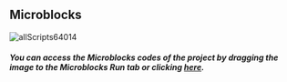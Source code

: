## Microblocks
![allScripts64014](https://user-images.githubusercontent.com/112697142/197467295-f2c3a854-b837-42a0-b4eb-236096478516.png)


##### You can access the Microblocks codes of the project by dragging the image to the Microblocks Run tab or clicking [here](https://microblocks.fun/run/microblocks.html#scripts=GP%20Scripts%0Adepends%20%27OLED%20Graphics%27%20%27PicoBricks%27%0A%0Ascript%20531%2079%20%7B%0AwhenStarted%0AOLEDInit_I2C%20%27OLED_0.96in%27%20%273C%27%200%20false%0Aforever%20%7B%0A%20%20pb_set_red_LED%20false%0A%20%20OLEDwrite%20%27%3CBUZZ%20WIRE%20GAME%3E%27%200%200%20false%0A%20%20OLEDwrite%20%27Press%20the%20Button%27%200%2017%20false%0A%20%20OLEDwrite%20%27TO%20START%21%27%2025%2035%20false%0A%20%20waitUntil%20%28%28pb_button%29%20%3D%3D%20%28booleanConstant%20true%29%29%0A%20%20OLEDclear%0A%20%20OLEDwrite%20%27GAME%27%2025%2035%20false%0A%20%20OLEDwrite%20%27STARTED%21%27%2025%2045%20false%0A%20%20digitalWriteOp%201%20true%0A%20%20resetTimer%0A%20%20waitUntil%20%28%28digitalReadOp%201%29%20%3D%3D%20%28booleanConstant%20false%29%29%0A%20%20OLEDclear%0A%20%20time%20%3D%20%28timer%29%0A%20%20sayIt%20time%0A%20%20OLEDwrite%20%27GAME%20OVER%21%27%2025%2035%20false%0A%20%20OLEDwrite%20%28%27%5Bdata%3Ajoin%5D%27%20time%20%27ms%27%29%2025%2045%20false%0A%20%20pb_set_red_LED%20true%0A%20%20pb_beep%20500%0A%20%20waitMillis%205000%0A%20%20OLEDclear%0A%7D%0A%7D%0A%0A "here").
